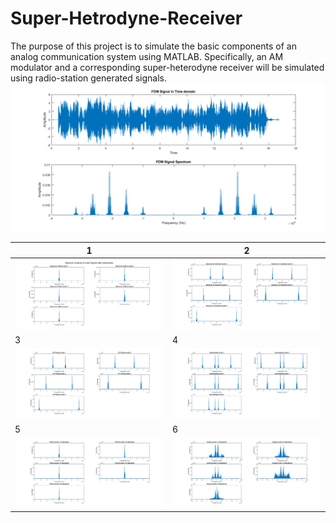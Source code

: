 # Super-Hetrodyne-Receiver
 The purpose of this project is to simulate the basic components of an analog communication system using MATLAB. Specifically, an AM modulator and a corresponding super-heterodyne receiver will be simulated using radio-station generated signals.
 ![1](Screenshots/3.png) 
 
| 1                                   | 2                                   | 
| ------------------------------------|------------------------------------ | 
| ![2](Screenshots/1.png)             | ![1](Screenshots/2.png)             |
| 3                                   | 4                                   | 
| ![1](Screenshots/4.png)             | ![2](Screenshots/5.png)             |
| 5                                   | 6                                   | 
| ![3](Screenshots/6.png)             | ![4](Screenshots/7.png)             |

